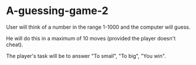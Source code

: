 # A-guessing-game-2

User will think of a number in the range 1-1000 and the computer will guess. 

He will do this in a maximum of 10 moves (provided the player doesn't cheat).

The player's task will be to answer "To small", "To big", "You win".

